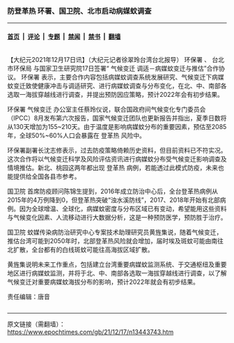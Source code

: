 ### 防登革热 环署、国卫院、北市启动病媒蚊调查

---

#### [首页](../../../..?n13443743) &nbsp;|&nbsp; [评论](../../../../../epoch-comment?n13443743) &nbsp;|&nbsp; [专题](../../../../../epoch-special?n13443743) &nbsp;|&nbsp; [禁闻](../../../../../epoch-news?n13443743) &nbsp;|&nbsp; [禁书](../../../../../books?n13443743) &nbsp;|&nbsp; [翻墙](https://github.com/gfw-breaker/nogfw/blob/master/README.md?n13443743)


<div class="column" id="artbody" itemprop="articleBody">
 <!-- article content begin -->
 <p>
  【大纪元2021年12月17日讯】（大纪元记者徐翠玲台湾台北报导）
  <ok href="https://www.epochtimes.com/gb/tag/%E7%8E%AF%E4%BF%9D%E7%BD%B2.html">
   环保署
  </ok>
  、
  <ok href="https://www.epochtimes.com/gb/tag/%E5%8F%B0%E5%8C%97%E5%B8%82%E7%8E%AF%E4%BF%9D%E5%B1%80.html">
   台北市环保局
  </ok>
  与国家卫生研究院17日签署“
  <ok href="https://www.epochtimes.com/gb/tag/%E6%B0%94%E5%80%99%E5%8F%98%E8%BF%81.html">
   气候变迁
  </ok>
  调适－病媒蚊变迁与推估”合作协议。
  <ok href="https://www.epochtimes.com/gb/tag/%E7%8E%AF%E4%BF%9D%E7%BD%B2.html">
   环保署
  </ok>
  表示，主要合作内容包括病媒蚊调查系统发展研究、气候变迁下病媒蚊变迁致使健康冲击与调适研究、进行病媒蚊调查与分布变化，在北、中、南部各选取一海拔穿越线进行调查，并提出预防因应策略，预计2022年会有初步结果。
 </p>
 <p>
  环保署
  <ok href="https://www.epochtimes.com/gb/tag/%E6%B0%94%E5%80%99%E5%8F%98%E8%BF%81.html">
   气候变迁
  </ok>
  办公室主任蔡玲仪说，联合国政府间气候变化专门委员会（IPCC）8月发布第六次报告，国家气候变迁团队也更新报告并指出，夏季日数将从130天增加为155~210天。由于温度是影响病媒蚊分布的重要因素，预估至2085年，全球50%~60%人口会暴露在
  <ok href="https://www.epochtimes.com/gb/tag/%E7%99%BB%E9%9D%A9%E7%83%AD.html">
   登革热
  </ok>
  风险中。
 </p>
 <p>
  环保署副署长沈志修表示，过去防疫策略倚赖历史资料，但目前资料已不符实况。这次合作将以气候变迁科学及风险评估资讯进行病媒蚊分布受气候变迁影响调查及情境推估。新北、桃园这两年都出现
  <ok href="https://www.epochtimes.com/gb/tag/%E7%99%BB%E9%9D%A9%E7%83%AD.html">
   登革热
  </ok>
  病例，若能透过此模式防疫，未来也能提供给全国各县市参考。
 </p>
 <p>
  <ok href="https://www.epochtimes.com/gb/tag/%E5%9B%BD%E5%8D%AB%E9%99%A2.html">
   国卫院
  </ok>
  首席防疫顾问陈锦生提到，2016年成立防治中心后，全台登革热病例从2015年的4万例降到0，但登革热突破“浊水溪防线”，2017、2018年开始有北部病例。因为全球增温、全球化，病媒蚊密度与分布区域已有变动，希望能用这些资料与气候变化因素、人流移动进行大数据分析，这是一种预防医学，预防胜于治疗。
 </p>
 <p>
  <ok href="https://www.epochtimes.com/gb/tag/%E5%9B%BD%E5%8D%AB%E9%99%A2.html">
   国卫院
  </ok>
  蚊媒传染病防治研究中心专案技术助理研究员黄旌集说，随着气候变迁，推估台湾可能到2050年时，北部登革热风险就会增加，届时埃及斑蚊可能由南往北扩散，全台都有的白线斑蚊可能往高海拔区域扩散。
 </p>
 <p>
  黄旌集说明未来工作重点，包括建立台湾重要病媒蚊监测系统、于交通枢纽及重要地区进行病媒蚊监测，并将于北、中、南部各选取一海拔穿越线进行调查，以了解气候变迁对重要病媒蚊海拔分布的影响，预计2022年就会有初步结果。
 </p>
 <p>
  责任编辑：唐音
 </p>
 <!-- article content end -->
</div>


---

原文链接（需翻墙）：https://www.epochtimes.com/gb/21/12/17/n13443743.htm